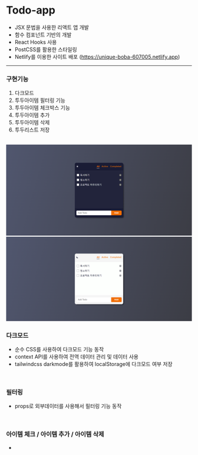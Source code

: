 
# Todo-app

* JSX 문법을 사용한 리액트 앱 개발 
* 함수 컴포넌트 기반의 개발
* React Hooks 사용
* PostCSS를 활용한 스타일링
* Netlify를 이용한 사이트 배포 (https://unique-boba-607005.netlify.app)

___

### 구현기능
1. 다크모드 
2. 투두아이템 필터링 기능
3. 투두아이템 체크박스 기능
4. 투두아이템 추가
5. 투두아이템 삭제
6. 투두리스트 저장 
<br />

<img src='https://github.com/dmswnlee/todo-app/blob/main/src/img/01.png?raw=true' alt='todo-app' />
<img src='https://github.com/dmswnlee/todo-app/blob/main/src/img/02.png?raw=true' alt='todo-app' />
<br />

### 다크모드
* 순수 CSS를 사용하여 다크모드 기능 동작
* context API를 사용하여 전역 데이터 관리 및 데이터 사용 
* tailwindcss darkmode를 활용하여 localStorage에 다크모드 여부 저장
<br />

### 필터링
* props로 외부데이터를 사용해서 필터링 기능 동작
<br />

### 아이템 체크 / 아이템 추가 / 아이템 삭제 
* 















